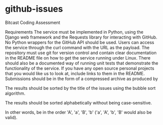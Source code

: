 # github-issues
Bitcast Coding Assessment


Requirements
The service must be implemented in Python, using the
Django web framework and the
Requests library for interacting
with GitHub. No Python wrappers for the GitHub API should be used. Users can
access the service through the curl command with the URL as the payload.
The repository must use git for version control and contain clear
documentation in the README file on how to get the service running under Linux.
There should also be a documented way of running unit tests that demonstrate the
functionality of the service. If you have any open source personal projects that
you would like us to look at, include links to them in the README.
Submissions should be in the form of a compressed archive as produced by


 The results should be sorted by the title of the issues using the bubble sort algorithm. 

The results should be sorted alphabetically without being case-sensitive. 

In other words, be in the order 'A', 'a', 'B', 'b' ('a', 'A', 'b', 'B' would also be valid).
